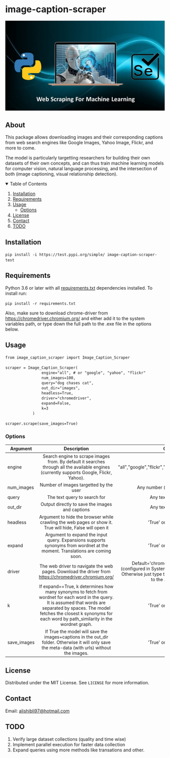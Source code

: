 # image-caption-scraper

![alt text](https://github.com/alishibli97/image-caption-scraper/blob/main/new_logo.jpg)


## About

This package allows downloading images and their corresponding captions from web search engines like Google Images, Yahoo Image, Flickr, and more to come.

The model is particularly targetting researchers for building their own datasets of their own concepts, and can thus train machine learning models for computer vision, natural language processing, and the intersection of both (image captioning, visual relationship detection).

<!--
### Table of Contents
**[Installation](#Installation)**<br>
**[Requirements](#Requirements)**<br>
**[Usage](#Usage)**<br>
**[Contact](#Contact)**<br>
**[TODO](#TODO)**<br> 
-->

<details open="open">
  <summary>Table of Contents</summary>
  <ol>
    <li><a href="#Installation">Installation</a></li>
    <li><a href="#Requirements">Requirements</a></li>
    <li>
      <a href="#Usage">Usage</a>
      <ul>
        <li><a href="#Options">Options</a></li>
      </ul>
    </li>
    <li><a href="#License">License</a></li>
    <li><a href="#Contact">Contact</a></li>
    <li><a href="#TODO">TODO</a></li>
  </ol>
</details>

## Installation
`pip install -i https://test.pypi.org/simple/ image-caption-scraper-test`

## Requirements
Python 3.6 or later with all [requirements.txt](https://github.com/alishibli97/image-caption-scraper/blob/main/requirements.txt) dependencies installed. To install run:

`pip install -r requirements.txt`

Also, make sure to download chrome-driver from https://chromedriver.chromium.org/ and either add it to the system variables path, or type down the full path to the .exe file in the options below.

## Usage
```
from image_caption_scraper import Image_Caption_Scraper

scraper = Image_Caption_Scraper(
                engine="all", # or "google", "yahoo", "flickr"
                num_images=100,
                query="dog chases cat",
                out_dir="images",
                headless=True,
                driver="chromedriver",
                expand=False,
                k=3
            )

scraper.scrape(save_images=True)
```
### Options
| Argument        | Description           | Options  |
| ------------- |:-------------:| -----:|
| engine      | Search engine to scrape images from. By default it searches through all the available engines (currently supports Google, Flickr, Yahoo). | "all","google","flickr","yahoo" |
| num_images      | Number of images targetted by the user      |  Any number (int) > 0 |
| query | The text query to search for      | Any text query |
| out_dir | Output directly to save the images and captions      |  Any text string |
| headless | Argument to hide the browser while crawling the web pages or show it. True will hide, False will open it  | 'True' or 'False' |
| expand | Argument to expand the input query. Expansions supports synonyms from wordnet at the moment. Translations are coming soon.   | 'True' or 'False' |
| driver | The web driver to navigate the web pages. Download the driver from https://chromedriver.chromium.org/ | Default='chromedriver' (configured in System Path). Otherwise just type the path to the .exe file |
| k | If expand==True, k determines how many synonyms to fetch from wordnet for each word in the query. It is assumed that words are separated by spaces. The model fetches the closest k synonyms for each word by path_similarity in the wordnet graph.   | 'True' or 'False' |
| save_images | If True the model will save the images+captions in the out_dir folder. Otherwise it will only save the meta-data (with urls) without the images. | 'True' or 'False' |

## License

Distributed under the MIT License. See `LICENSE` for more information.

## Contact
Email: alishibli97@hotmail.com

## TODO
1. Verify large dataset collections (quality and time wise)
2. Implement parallel execution for faster data collection
3. Expand queries using more methods like transations and other.
